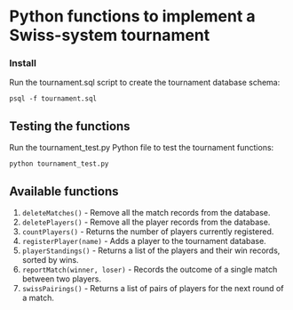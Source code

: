 # Python functions to implement a Swiss-system tournament

### Install

Run the tournament.sql script to create the tournament database schema:

    psql -f tournament.sql

## Testing the functions

Run the tournament_test.py Python file to test the tournament functions:

    python tournament_test.py

## Available functions
1. `deleteMatches()` - Remove all the match records from the database.
2. `deletePlayers()` - Remove all the player records from the database.
3. `countPlayers()` - Returns the number of players currently registered.
4. `registerPlayer(name)` - Adds a player to the tournament database.
5. `playerStandings()` - Returns a list of the players and their win records, sorted by wins.
6. `reportMatch(winner, loser)` - Records the outcome of a single match between two players.
7. `swissPairings()` - Returns a list of pairs of players for the next round of a match.



